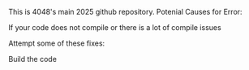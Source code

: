 This is 4048's main 2025 github repository.
Potenial Causes for Error:

If your code does not compile or there is a lot of compile issues

Attempt some of these fixes:

Build the code


